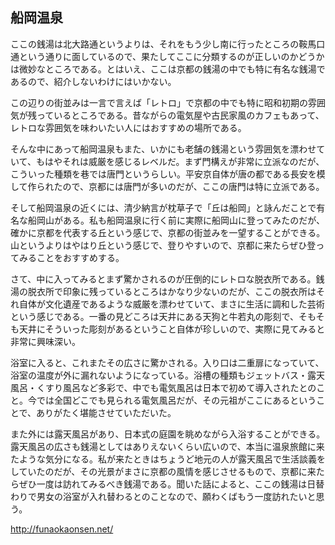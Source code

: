 ## 船岡温泉

ここの銭湯は北大路通というよりは、それをもう少し南に行ったところの鞍馬口通という通りに面しているので、果たしてここに分類するのが正しいのかどうかは微妙なところである。とはいえ、ここは京都の銭湯の中でも特に有名な銭湯であるので、紹介しないわけにはいかない。

この辺りの街並みは一言で言えば「レトロ」で京都の中でも特に昭和初期の雰囲気が残っているところである。昔ながらの電気屋や古民家風のカフェもあって、レトロな雰囲気を味わいたい人にはおすすめの場所である。

そんな中にあって船岡温泉もまた、いかにも老舗の銭湯という雰囲気を漂わせていて、もはやそれは威厳を感じるレベルだ。まず門構えが非常に立派なのだが、こういった種類を巷では唐門というらしい。平安京自体が唐の都である長安を模して作られたので、京都には唐門が多いのだが、ここの唐門は特に立派である。

そして船岡温泉の近くには、清少納言が枕草子で「丘は船岡」と詠んだことで有名な船岡山がある。私も船岡温泉に行く前に実際に船岡山に登ってみたのだが、確かに京都を代表する丘という感じで、京都の街並みを一望することができる。山というよりはやはり丘という感じで、登りやすいので、京都に来たらぜひ登ってみることをおすすめする。

さて、中に入ってみるとまず驚かされるのが圧倒的にレトロな脱衣所である。銭湯の脱衣所で印象に残っているところはかなり少ないのだが、ここの脱衣所はそれ自体が文化遺産であるような威厳を漂わせていて、まさに生活に調和した芸術という感じである。一番の見どころは天井にある天狗と牛若丸の彫刻で、そもそも天井にそういった彫刻があるということ自体が珍しいので、実際に見てみると非常に興味深い。

浴室に入ると、これまたその広さに驚かされる。入り口は二重扉になっていて、浴室の温度が外に漏れないようになっている。浴槽の種類もジェットバス・露天風呂・くすり風呂など多彩で、中でも電気風呂は日本で初めて導入されたとのこと。今では全国どこでも見られる電気風呂だが、その元祖がここにあるということで、ありがたく堪能させていただいた。

また外には露天風呂があり、日本式の庭園を眺めながら入浴することができる。露天風呂の広さも銭湯としてはありえないくらい広いので、本当に温泉旅館に来たような気分になる。私が来たときはちょうど地元の人が露天風呂で生活談義をしていたのだが、その光景がまさに京都の風情を感じさせるもので、京都に来たらぜひ一度は訪れてみるべき銭湯である。聞いた話によると、ここの銭湯は日替わりで男女の浴室が入れ替わるとのことなので、願わくばもう一度訪れたいと思う。

http://funaokaonsen.net/